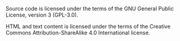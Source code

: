 
Source code is licensed under the terms of the GNU General Public License, version 3 (GPL-3.0).

HTML and text content is licensed under the terms of the Creative Commons Attribution-ShareAlike 4.0 International license.
